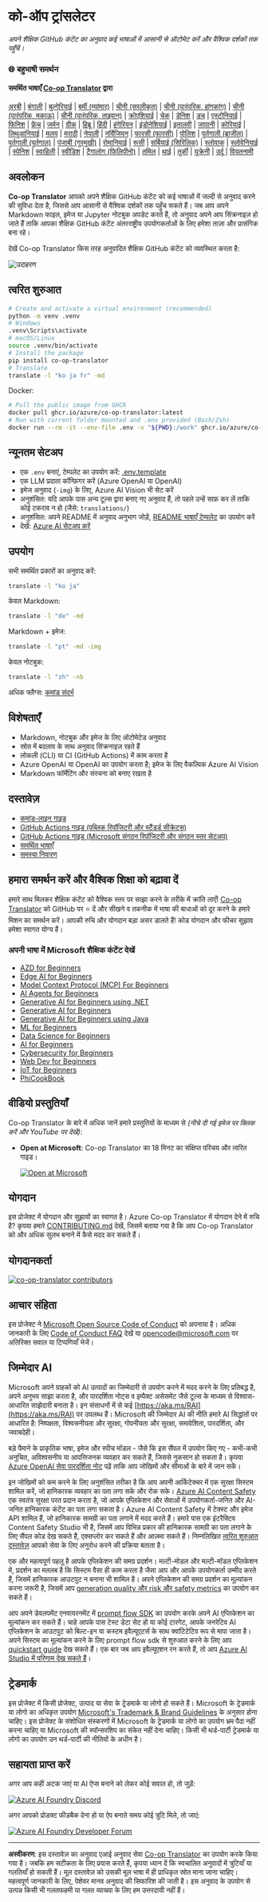 <!--
CO_OP_TRANSLATOR_METADATA:
{
  "original_hash": "8f776df01855a3a659c8eb6f16a5de74",
  "translation_date": "2025-10-15T02:43:03+00:00",
  "source_file": "README.md",
  "language_code": "hi"
}
-->
# को-ऑप ट्रांसलेटर

_अपने शैक्षिक GitHub कंटेंट का अनुवाद कई भाषाओं में आसानी से ऑटोमेट करें और वैश्विक दर्शकों तक पहुँचें।_

### 🌐 बहुभाषी समर्थन

#### समर्थित भाषाएँ [Co-op Translator](https://github.com/Azure/Co-op-Translator) द्वारा

<!-- CO-OP TRANSLATOR LANGUAGES TABLE START -->
[अरबी](../ar/README.md) | [बंगाली](../bn/README.md) | [बुल्गेरियाई](../bg/README.md) | [बर्मी (म्यांमार)](../my/README.md) | [चीनी (सरलीकृत)](../zh/README.md) | [चीनी (पारंपरिक, हांगकांग)](../hk/README.md) | [चीनी (पारंपरिक, मकाऊ)](../mo/README.md) | [चीनी (पारंपरिक, ताइवान)](../tw/README.md) | [क्रोएशियाई](../hr/README.md) | [चेक](../cs/README.md) | [डेनिश](../da/README.md) | [डच](../nl/README.md) | [एस्टोनियाई](../et/README.md) | [फिनिश](../fi/README.md) | [फ्रेंच](../fr/README.md) | [जर्मन](../de/README.md) | [ग्रीक](../el/README.md) | [हिब्रू](../he/README.md) | [हिंदी](./README.md) | [हंगेरियन](../hu/README.md) | [इंडोनेशियाई](../id/README.md) | [इतालवी](../it/README.md) | [जापानी](../ja/README.md) | [कोरियाई](../ko/README.md) | [लिथुआनियाई](../lt/README.md) | [मलय](../ms/README.md) | [मराठी](../mr/README.md) | [नेपाली](../ne/README.md) | [नॉर्वेजियन](../no/README.md) | [फारसी (फारसी)](../fa/README.md) | [पोलिश](../pl/README.md) | [पुर्तगाली (ब्राजील)](../br/README.md) | [पुर्तगाली (पुर्तगाल)](../pt/README.md) | [पंजाबी (गुरमुखी)](../pa/README.md) | [रोमानियाई](../ro/README.md) | [रूसी](../ru/README.md) | [सर्बियाई (सिरिलिक)](../sr/README.md) | [स्लोवाक](../sk/README.md) | [स्लोवेनियाई](../sl/README.md) | [स्पेनिश](../es/README.md) | [स्वाहिली](../sw/README.md) | [स्वीडिश](../sv/README.md) | [टैगालोग (फिलिपीनो)](../tl/README.md) | [तमिल](../ta/README.md) | [थाई](../th/README.md) | [तुर्की](../tr/README.md) | [यूक्रेनी](../uk/README.md) | [उर्दू](../ur/README.md) | [वियतनामी](../vi/README.md)
<!-- CO-OP TRANSLATOR LANGUAGES TABLE END -->

## अवलोकन

**Co-op Translator** आपको अपने शैक्षिक GitHub कंटेंट को कई भाषाओं में जल्दी से अनुवाद करने की सुविधा देता है, जिससे आप आसानी से वैश्विक दर्शकों तक पहुँच सकते हैं। जब आप अपने Markdown फाइल, इमेज या Jupyter नोटबुक अपडेट करते हैं, तो अनुवाद अपने आप सिंक्रनाइज़ हो जाते हैं ताकि आपका शैक्षिक GitHub कंटेंट अंतरराष्ट्रीय उपयोगकर्ताओं के लिए हमेशा ताज़ा और प्रासंगिक बना रहे।

देखें Co-op Translator किस तरह अनुवादित शैक्षिक GitHub कंटेंट को व्यवस्थित करता है:

![उदाहरण](../../translated_images/translation-ex.0c8aa6a7ee0aad2b35cddcc110c719baf0afc640e8c5a45540e6c166b9907d91.hi.png)

## त्वरित शुरुआत

```bash
# Create and activate a virtual environment (recommended)
python -m venv .venv
# Windows
.venv\Scripts\activate
# macOS/Linux
source .venv/bin/activate
# Install the package
pip install co-op-translator
# Translate
translate -l "ko ja fr" -md
```

Docker:

```bash
# Pull the public image from GHCR
docker pull ghcr.io/azure/co-op-translator:latest
# Run with current folder mounted and .env provided (Bash/Zsh)
docker run --rm -it --env-file .env -v "${PWD}:/work" ghcr.io/azure/co-op-translator:latest -l "ko ja fr" -md
```

## न्यूनतम सेटअप

- एक `.env` बनाएं, टेम्पलेट का उपयोग करें: [.env.template](../../.env.template)
- एक LLM प्रदाता कॉन्फ़िगर करें (Azure OpenAI या OpenAI)
- इमेज अनुवाद (`-img`) के लिए, Azure AI Vision भी सेट करें
- अनुशंसित: यदि आपके पास अन्य टूल्स द्वारा बनाए गए अनुवाद हैं, तो पहले उन्हें साफ़ कर लें ताकि कोई टकराव न हो (जैसे: `translations/`)
- अनुशंसित: अपने README में अनुवाद अनुभाग जोड़ें, [README भाषाएँ टेम्पलेट](./README_languages_template.md) का उपयोग करें
- देखें: [Azure AI सेटअप करें](./getting_started/set-up-azure-ai.md)

## उपयोग

सभी समर्थित प्रकारों का अनुवाद करें:

```bash
translate -l "ko ja"
```

केवल Markdown:

```bash
translate -l "de" -md
```

Markdown + इमेज:

```bash
translate -l "pt" -md -img
```

केवल नोटबुक:

```bash
translate -l "zh" -nb
```

अधिक फ्लैग्स: [कमांड संदर्भ](./getting_started/command-reference.md)

## विशेषताएँ

- Markdown, नोटबुक और इमेज के लिए ऑटोमेटेड अनुवाद
- स्रोत में बदलाव के साथ अनुवाद सिंक्रनाइज़ रहते हैं
- लोकली (CLI) या CI (GitHub Actions) में काम करता है
- Azure OpenAI या OpenAI का उपयोग करता है; इमेज के लिए वैकल्पिक Azure AI Vision
- Markdown फॉर्मेटिंग और संरचना को बनाए रखता है

## दस्तावेज़

- [कमांड-लाइन गाइड](./getting_started/command-line-guide/command-line-guide.md)
- [GitHub Actions गाइड (पब्लिक रिपॉजिटरी और स्टैंडर्ड सीक्रेट्स)](./getting_started/github-actions-guide/github-actions-guide-public.md)
- [GitHub Actions गाइड (Microsoft संगठन रिपॉजिटरी और संगठन स्तर सेटअप)](./getting_started/github-actions-guide/github-actions-guide-org.md)
- [समर्थित भाषाएँ](./getting_started/supported-languages.md)
- [समस्या निवारण](./getting_started/troubleshooting.md)

## हमारा समर्थन करें और वैश्विक शिक्षा को बढ़ावा दें

हमारे साथ मिलकर शैक्षिक कंटेंट को वैश्विक स्तर पर साझा करने के तरीके में क्रांति लाएँ! [Co-op Translator](https://github.com/azure/co-op-translator) को GitHub पर ⭐ दें और सीखने व तकनीक में भाषा की बाधाओं को दूर करने के हमारे मिशन का समर्थन करें। आपकी रुचि और योगदान बड़ा असर डालते हैं! कोड योगदान और फीचर सुझाव हमेशा स्वागत योग्य हैं।

### अपनी भाषा में Microsoft शैक्षिक कंटेंट देखें

- [AZD for Beginners](https://github.com/microsoft/AZD-for-beginners)
- [Edge AI for Beginners](https://github.com/microsoft/edgeai-for-beginners)
- [Model Context Protocol (MCP) For Beginners](https://github.com/microsoft/mcp-for-beginners)
- [AI Agents for Beginners](https://github.com/microsoft/ai-agents-for-beginners)
- [Generative AI for Beginners using .NET](https://github.com/microsoft/Generative-AI-for-beginners-dotnet)
- [Generative AI for Beginners](https://github.com/microsoft/generative-ai-for-beginners)
- [Generative AI for Beginners using Java](https://github.com/microsoft/generative-ai-for-beginners-java)
- [ML for Beginners](https://aka.ms/ml-beginners)
- [Data Science for Beginners](https://aka.ms/datascience-beginners)
- [AI for Beginners](https://aka.ms/ai-beginners)
- [Cybersecurity for Beginners](https://github.com/microsoft/Security-101)
- [Web Dev for Beginners](https://aka.ms/webdev-beginners)
- [IoT for Beginners](https://aka.ms/iot-beginners)
- [PhiCookBook](https://github.com/microsoft/PhiCookBook)

## वीडियो प्रस्तुतियाँ

Co-op Translator के बारे में अधिक जानें हमारे प्रस्तुतियों के माध्यम से _(नीचे दी गई इमेज पर क्लिक करें और YouTube पर देखें)_:

- **Open at Microsoft**: Co-op Translator का 18 मिनट का संक्षिप्त परिचय और त्वरित गाइड।

  [![Open at Microsoft](../../translated_images/open-ms-thumbnail.946b356b89bc5f0e33dcebb852f7926b98c33f54c1a49ce01c36ae7f35e2443a.hi.jpg)](https://www.youtube.com/watch?v=jX_swfH_KNU)

## योगदान

इस प्रोजेक्ट में योगदान और सुझावों का स्वागत है। Azure Co-op Translator में योगदान देने में रुचि है? कृपया हमारे [CONTRIBUTING.md](./CONTRIBUTING.md) देखें, जिसमें बताया गया है कि आप Co-op Translator को और अधिक सुलभ बनाने में कैसे मदद कर सकते हैं।

## योगदानकर्ता

[![co-op-translator contributors](https://contrib.rocks/image?repo=Azure/co-op-translator)](https://github.com/Azure/co-op-translator/graphs/contributors)

## आचार संहिता

इस प्रोजेक्ट ने [Microsoft Open Source Code of Conduct](https://opensource.microsoft.com/codeofconduct/) को अपनाया है।
अधिक जानकारी के लिए [Code of Conduct FAQ](https://opensource.microsoft.com/codeofconduct/faq/) देखें या
[opencode@microsoft.com](mailto:opencode@microsoft.com) पर अतिरिक्त सवाल या टिप्पणियाँ भेजें।

## जिम्मेदार AI

Microsoft अपने ग्राहकों को AI उत्पादों का जिम्मेदारी से उपयोग करने में मदद करने के लिए प्रतिबद्ध है, अपने अनुभव साझा करता है, और पारदर्शिता नोट्स व इम्पैक्ट असेसमेंट जैसे टूल्स के माध्यम से विश्वास-आधारित साझेदारी बनाता है। इन संसाधनों में से कई [https://aka.ms/RAI](https://aka.ms/RAI) पर उपलब्ध हैं।
Microsoft की जिम्मेदार AI की नीति हमारे AI सिद्धांतों पर आधारित है: निष्पक्षता, विश्वसनीयता और सुरक्षा, गोपनीयता और सुरक्षा, समावेशिता, पारदर्शिता, और जवाबदेही।

बड़े पैमाने के प्राकृतिक भाषा, इमेज और स्पीच मॉडल - जैसे कि इस सैंपल में उपयोग किए गए - कभी-कभी अनुचित, अविश्वसनीय या आपत्तिजनक व्यवहार कर सकते हैं, जिससे नुकसान हो सकता है। कृपया [Azure OpenAI सेवा पारदर्शिता नोट](https://learn.microsoft.com/legal/cognitive-services/openai/transparency-note?tabs=text) पढ़ें ताकि आप जोखिमों और सीमाओं के बारे में जान सकें।

इन जोखिमों को कम करने के लिए अनुशंसित तरीका है कि आप अपनी आर्किटेक्चर में एक सुरक्षा सिस्टम शामिल करें, जो हानिकारक व्यवहार का पता लगा सके और रोक सके। [Azure AI Content Safety](https://learn.microsoft.com/azure/ai-services/content-safety/overview) एक स्वतंत्र सुरक्षा परत प्रदान करता है, जो आपके एप्लिकेशन और सेवाओं में उपयोगकर्ता-जनित और AI-जनित हानिकारक कंटेंट का पता लगा सकता है। Azure AI Content Safety में टेक्स्ट और इमेज API शामिल हैं, जो हानिकारक सामग्री का पता लगाने में मदद करते हैं। हमारे पास एक इंटरैक्टिव Content Safety Studio भी है, जिसमें आप विभिन्न प्रकार की हानिकारक सामग्री का पता लगाने के लिए सैंपल कोड देख सकते हैं, एक्सप्लोर कर सकते हैं और आज़मा सकते हैं। निम्नलिखित [त्वरित शुरुआत दस्तावेज़](https://learn.microsoft.com/azure/ai-services/content-safety/quickstart-text?tabs=visual-studio%2Clinux&pivots=programming-language-rest) आपको सेवा के लिए अनुरोध करने की प्रक्रिया बताता है।

एक और महत्वपूर्ण पहलू है आपके एप्लिकेशन की समग्र प्रदर्शन। मल्टी-मोडल और मल्टी-मॉडल एप्लिकेशन में, प्रदर्शन का मतलब है कि सिस्टम वैसा ही काम करता है जैसा आप और आपके उपयोगकर्ता उम्मीद करते हैं, जिसमें हानिकारक आउटपुट न बनाना भी शामिल है। अपने एप्लिकेशन की समग्र प्रदर्शन का मूल्यांकन करना जरूरी है, जिसमें आप [generation quality और risk और safety metrics](https://learn.microsoft.com/azure/ai-studio/concepts/evaluation-metrics-built-in) का उपयोग कर सकते हैं।

आप अपने डेवलपमेंट एनवायरनमेंट में [prompt flow SDK](https://microsoft.github.io/promptflow/index.html) का उपयोग करके अपने AI एप्लिकेशन का मूल्यांकन कर सकते हैं। चाहे आपके पास टेस्ट डेटा सेट हो या कोई टारगेट, आपके जनरेटिव AI एप्लिकेशन के आउटपुट को बिल्ट-इन या कस्टम इवैल्यूएटर्स के साथ क्वांटिटेटिव रूप से मापा जाता है। अपने सिस्टम का मूल्यांकन करने के लिए prompt flow sdk से शुरुआत करने के लिए आप [quickstart guide](https://learn.microsoft.com/azure/ai-studio/how-to/develop/flow-evaluate-sdk) देख सकते हैं। एक बार जब आप इवैल्यूएशन रन करते हैं, तो आप [Azure AI Studio में परिणाम देख सकते हैं](https://learn.microsoft.com/azure/ai-studio/how-to/evaluate-flow-results)।

## ट्रेडमार्क

इस प्रोजेक्ट में किसी प्रोजेक्ट, उत्पाद या सेवा के ट्रेडमार्क या लोगो हो सकते हैं। Microsoft के ट्रेडमार्क या लोगो का अधिकृत उपयोग [Microsoft's Trademark & Brand Guidelines](https://www.microsoft.com/en-us/legal/intellectualproperty/trademarks/usage/general) के अनुसार होना चाहिए।
इस प्रोजेक्ट के संशोधित संस्करणों में Microsoft के ट्रेडमार्क या लोगो का उपयोग भ्रम पैदा नहीं करना चाहिए या Microsoft की स्पॉन्सरशिप का संकेत नहीं देना चाहिए।
किसी भी थर्ड-पार्टी ट्रेडमार्क या लोगो का उपयोग उन थर्ड-पार्टी की नीतियों के अधीन है।

## सहायता प्राप्त करें

अगर आप कहीं अटक जाएं या AI ऐप्स बनाने को लेकर कोई सवाल हो, तो जुड़ें:

<a href="https://aka.ms/foundry/discord"><img src="https://img.shields.io/badge/Discord-Azure_AI_Foundry_Community_Discord-blue?style=for-the-badge&logo=discord&color=5865f2&logoColor=fff" alt="Azure AI Foundry Discord"></a>

अगर आपको प्रोडक्ट फीडबैक देना हो या ऐप बनाते समय कोई त्रुटि मिले, तो जाएं:

<a href="https://aka.ms/foundry/forum"><img src="https://img.shields.io/badge/GitHub-Azure_AI_Foundry_Developer_Forum-blue?style=for-the-badge&logo=github&color=000000&logoColor=fff" alt="Azure AI Foundry Developer Forum"></a>

---

**अस्वीकरण**:
इस दस्तावेज़ का अनुवाद एआई अनुवाद सेवा [Co-op Translator](https://github.com/Azure/co-op-translator) का उपयोग करके किया गया है। जबकि हम सटीकता के लिए प्रयास करते हैं, कृपया ध्यान दें कि स्वचालित अनुवादों में त्रुटियाँ या गलतियाँ हो सकती हैं। मूल दस्तावेज़ को उसकी मूल भाषा में ही प्राधिकृत स्रोत माना जाना चाहिए। महत्वपूर्ण जानकारी के लिए, पेशेवर मानव अनुवाद की सिफारिश की जाती है। इस अनुवाद के उपयोग से उत्पन्न किसी भी गलतफहमी या गलत व्याख्या के लिए हम उत्तरदायी नहीं हैं।